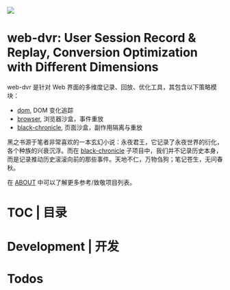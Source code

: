 ![](https://user-images.githubusercontent.com/5803001/41983135-c739a5d6-7a5f-11e8-86b8-2c8192a536b8.png)

# web-dvr: User Session Record & Replay, Conversion Optimization with Different Dimensions

web-dvr 是针对 Web 界面的多维度记录、回放、优化工具，其包含以下策略模块：

- [dom](./dom), DOM 变化追踪
- [browser](./browser), 浏览器沙盒，事件重放
- [black-chronicle](./black-chronicle), 页面沙盒，副作用隔离与重放

黑之书源于笔者非常喜欢的一本玄幻小说：永夜君王，它记录了永夜世界的衍化，各个种族的兴衰沉浮。而在 [black-chronicle](./black-chronicle) 子项目中，我们并不记录历史本身，而是记录推动历史滚滚向前的那些事件。天地不仁，万物刍狗；笔记苍生，无问春秋。

在 [ABOUT](./ABOUT.md) 中可以了解更多参考/致敬项目列表。

# TOC | 目录

# Development | 开发

# Todos
